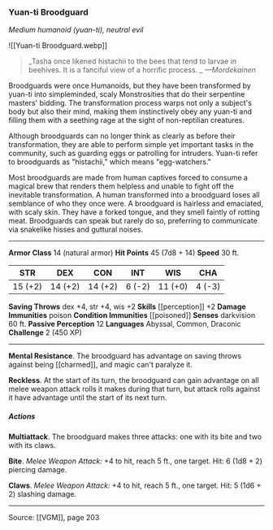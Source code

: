 ### Yuan-ti Broodguard
_Medium humanoid (yuan-ti), neutral evil_

![[Yuan-ti Broodguard.webp]]

> _Tasha once likened histachii to the bees that tend to larvae in beehives. It is a fanciful view of a horrific process.
_
> _—Mordekainen_

Broodguards were once Humanoids, but they have been transformed by yuan-ti into simpleminded, scaly Monstrosities that do their serpentine masters' bidding. The transformation process warps not only a subject's body but also their mind, making them instinctively obey any yuan-ti and filling them with a seething rage at the sight of non-reptilian creatures.

Although broodguards can no longer think as clearly as before their transformation, they are able to perform simple yet important tasks in the community, such as guarding eggs or patrolling for intruders. Yuan-ti refer to broodguards as "histachii," which means "egg-watchers."

Most broodguards are made from human captives forced to consume a magical brew that renders them helpless and unable to fight off the inevitable transformation. A human transformed into a broodguard loses all semblance of who they once were. A broodguard is hairless and emaciated, with scaly skin. They have a forked tongue, and they smell faintly of rotting meat. Broodguards can speak but rarely do so, preferring to communicate via snakelike hisses and guttural noises.



---

**Armor Class** 14 (natural armor)
**Hit Points** 45 (7d8 + 14)
**Speed** 30 ft.

| STR     | DEX     | CON     | INT     | WIS     | CHA     |
|---------|---------|---------|---------|---------|---------|
| 15 (+2) | 14 (+2) | 14 (+2) | 6 (-2) | 11 (+0) | 4 (-3) |

**Saving Throws** dex +4, str +4, wis +2
**Skills** [[perception]] +2
**Damage Immunities** poison
**Condition Immunities** [[poisoned]]
**Senses** darkvision 60 ft.
**Passive Perception** 12
**Languages** Abyssal, Common, Draconic
**Challenge** 2 (450 XP)

---

**Mental Resistance**. The broodguard has advantage on saving throws against being [[charmed]], and magic can't paralyze it.

**Reckless**. At the start of its turn, the broodguard can gain advantage on all melee weapon attack rolls it makes during that turn, but attack rolls against it have advantage until the start of its next turn.

##### Actions
**Multiattack**. The broodguard makes three attacks: one with its bite and two with its claws.

**Bite**. _Melee Weapon Attack:_ +4 to hit, reach 5 ft., one target. Hit: 6 (1d8 + 2) piercing damage.

**Claws**. _Melee Weapon Attack:_ +4 to hit, reach 5 ft., one target. Hit: 5 (1d6 + 2) slashing damage.


---

Source: [[VGM]], page 203